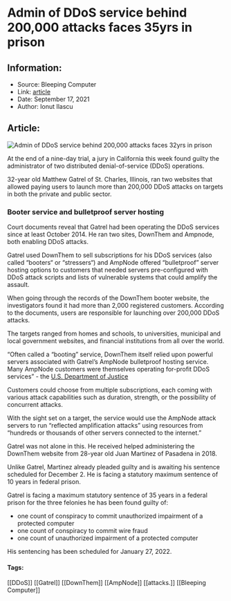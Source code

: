 # Admin of DDoS service behind 200,000 attacks faces 35yrs in prison
### 

## Information:
+ Source: Bleeping Computer
+ Link: [article](https://www.bleepingcomputer.com/news/security/admin-of-ddos-service-behind-200-000-attacks-faces-35yrs-in-prison/)
+ Date: September 17, 2021
+ Author: Ionut Ilascu


## Article:
![Admin of DDoS service behind 200,000 attacks faces 32yrs in prison](https://www.bleepstatic.com/content/hl-images/2021/03/23/Judge_Gavel.jpg)


At the end of a nine-day trial, a jury in California this week found guilty the administrator of two distributed denial-of-service (DDoS) operations.


32-year old Matthew Gatrel of St. Charles, Illinois, ran two websites that allowed paying users to launch more than 200,000 DDoS attacks on targets in both the private and public sector.


### Booter service and bulletproof server hosting


Court documents reveal that Gatrel had been operating the DDoS services since at least October 2014. He ran two sites, DownThem and Ampnode, both enabling DDoS attacks.


Gatrel used DownThem to sell subscriptions for his DDoS services (also called “booters“ or “stressers“) and AmpNode offered “bulletproof” server hosting options to customers that needed servers pre-configured with DDoS attack scripts and lists of vulnerable systems that could amplify the assault.


When going through the records of the DownThem booter website, the investigators found it had more than 2,000 registered customers. According to the documents, users are responsible for launching over 200,000 DDoS attacks.


The targets ranged from homes and schools, to universities, municipal and local government websites, and financial institutions from all over the world.



“Often called a “booting” service, DownThem itself relied upon powerful servers associated with Gatrel’s AmpNode bulletproof hosting service. Many AmpNode customers were themselves operating for-profit DDoS services” - the [U.S. Department of Justice](https://www.justice.gov/usao-cdca/pr/illinois-man-convicted-federal-criminal-charges-operating-subscription-based-computer)



Customers could choose from multiple subscriptions, each coming with various attack capabilities such as duration, strength, or the possibility of concurrent attacks.


With the sight set on a target, the service would use the AmpNode attack servers to run “reflected amplification attacks” using resources from “hundreds or thousands of other servers connected to the internet.”


Gatrel was not alone in this. He received helped administering the DownThem website from 28-year old Juan Martinez of Pasadena in 2018.


Unlike Gatrel, Martinez already pleaded guilty and is awaiting his sentence scheduled for December 2. He is facing a statutory maximum sentence of 10 years in federal prison.


Gatrel is facing a maximum statutory sentence of 35 years in a federal prison for the three felonies he has been found guilty of:


* one count of conspiracy to commit unauthorized impairment of a protected computer
* one count of conspiracy to commit wire fraud
* one count of unauthorized impairment of a protected computer


His sentencing has been scheduled for January 27, 2022.




#### Tags:
[[DDoS]] [[Gatrel]] [[DownThem]] [[AmpNode]] [[attacks.]] [[Bleeping Computer]]
